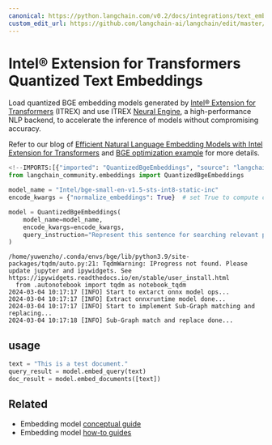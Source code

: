 ```yaml
---
canonical: https://python.langchain.com/v0.2/docs/integrations/text_embedding/itrex/
custom_edit_url: https://github.com/langchain-ai/langchain/edit/master/docs/docs/integrations/text_embedding/itrex.ipynb
---
```


# Intel® Extension for Transformers Quantized Text Embeddings

Load quantized BGE embedding models generated by [Intel® Extension for Transformers](https://github.com/intel/intel-extension-for-transformers) (ITREX) and use ITREX [Neural Engine](https://github.com/intel/intel-extension-for-transformers/blob/main/intel_extension_for_transformers/llm/runtime/deprecated/docs/Installation.md), a high-performance NLP backend, to accelerate the inference of models without compromising accuracy.

Refer to our blog of [Efficient Natural Language Embedding Models with Intel Extension for Transformers](https://medium.com/intel-analytics-software/efficient-natural-language-embedding-models-with-intel-extension-for-transformers-2b6fcd0f8f34) and [BGE optimization example](https://github.com/intel/intel-extension-for-transformers/tree/main/examples/huggingface/pytorch/text-embedding/deployment/mteb/bge) for more details.


```python
<!--IMPORTS:[{"imported": "QuantizedBgeEmbeddings", "source": "langchain_community.embeddings", "docs": "https://api.python.langchain.com/en/latest/embeddings/langchain_community.embeddings.itrex.QuantizedBgeEmbeddings.html", "title": "Intel\u00ae Extension for Transformers Quantized Text Embeddings"}]-->
from langchain_community.embeddings import QuantizedBgeEmbeddings

model_name = "Intel/bge-small-en-v1.5-sts-int8-static-inc"
encode_kwargs = {"normalize_embeddings": True}  # set True to compute cosine similarity

model = QuantizedBgeEmbeddings(
    model_name=model_name,
    encode_kwargs=encode_kwargs,
    query_instruction="Represent this sentence for searching relevant passages: ",
)
```
```output
/home/yuwenzho/.conda/envs/bge/lib/python3.9/site-packages/tqdm/auto.py:21: TqdmWarning: IProgress not found. Please update jupyter and ipywidgets. See https://ipywidgets.readthedocs.io/en/stable/user_install.html
  from .autonotebook import tqdm as notebook_tqdm
2024-03-04 10:17:17 [INFO] Start to extarct onnx model ops...
2024-03-04 10:17:17 [INFO] Extract onnxruntime model done...
2024-03-04 10:17:17 [INFO] Start to implement Sub-Graph matching and replacing...
2024-03-04 10:17:18 [INFO] Sub-Graph match and replace done...
```
## usage


```python
text = "This is a test document."
query_result = model.embed_query(text)
doc_result = model.embed_documents([text])
```


## Related

- Embedding model [conceptual guide](/docs/concepts/#embedding-models)
- Embedding model [how-to guides](/docs/how_to/#embedding-models)